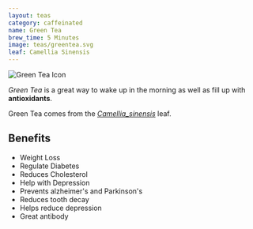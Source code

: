 ```yaml
---
layout: teas
category: caffeinated
name: Green Tea
brew_time: 5 Minutes
image: teas/greentea.svg
leaf: Camellia Sinensis
---
```


![Green Tea Icon]({{site.baseurl}}/images/greentea.svg)

*Green Tea* is a great way to wake up in the morning as well as fill up with **antioxidants**.

Green Tea comes from the [*Camellia_sinensis*](http://en.wikipedia.org/wiki/Camellia_sinensis) leaf.

## Benefits

- Weight Loss
- Regulate Diabetes 
- Reduces Cholesterol
- Help with Depression
- Prevents alzheimer's and Parkinson's
- Reduces tooth decay
- Helps reduce depression
- Great antibody
